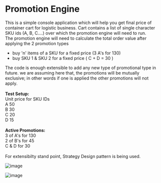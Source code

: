 # Promotion Engine

This is a simple console application which will help you get final price of container cart for logistic business. Cart contains a list of single character SKU ids (A, B, C....) over which the promotion engine will need to run. </br>
The promotion engine will need to calculate the total order value after applying the 2 promotion types
<ul>
  <li>buy 'n' items of a SKU for a fixed price (3 A's for 130)</li>
  <li>buy SKU 1 & SKU 2 for a fixed price ( C + D = 30 )</li>
</ul>
The code is enough extensible to add any new type of promotional type in future. we are assuming here that, the promotions will be mutually exclusive; in other words if one is applied the other promotions will not apply.
</br></br>
<b>Test Setup: </b></br>
Unit price for SKU IDs</br>
A      50</br>
B      30</br>
C      20</br>
D      15</br>
</br>
<b>Active Promotions: </b></br>
3 of A's for 130</br>
2 of B's for 45</br>
C & D for 30</br>

</br>
For extensibilty stand point, Strategy Design pattern is being used.

![image](https://user-images.githubusercontent.com/25846337/137758306-9774bd1f-efbf-4354-bab4-1a21006aabf3.png)

![image](https://user-images.githubusercontent.com/25846337/137758419-aa31e5c3-d69a-4da3-bc94-5053930a40a2.png)
